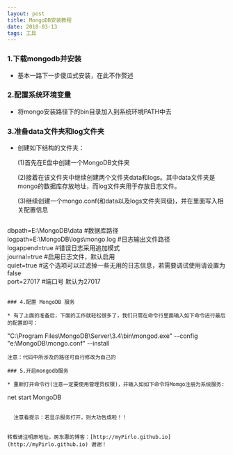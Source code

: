 ```yaml
---
layout: post
title: MongoDB安装教程
date: 2018-03-13
tags: 工具    
---
```


### 1.下载mongodb并安装

* 基本一路下一步傻瓜式安装，在此不作赘述

### 2.配置系统环境变量

* 将mongo安装路径下的bin目录加入到系统环境PATH中去

### 3.准备data文件夹和log文件夹

* 创建如下结构的文件夹：
  
  (1)首先在E盘中创建一个MongoDB文件夹

  (2)接着在该文件夹中继续创建两个文件夹data和logs。其中data文件夹是mongo的数据库存放地址，而log文件夹用于存放日志文件。

  (3)继续创建一个mongo.conf(和data以及logs文件夹同级)，并在里面写入相关配置信息
  
  ```
dbpath=E:\MongoDB\data #数据库路径  
logpath=E:\MongoDB\logs\mongo.log #日志输出文件路径  
logappend=true #错误日志采用追加模式  
journal=true #启用日志文件，默认启用  
quiet=true #这个选项可以过滤掉一些无用的日志信息，若需要调试使用请设置为false  
port=27017 #端口号 默认为27017  
  
  ```
  
### 4.配置 MongoDB 服务
 
 * 有了上面的准备后，下面的工作就轻松很多了，我们只需在命令行里面输入如下命令进行最后的配置即可：
 ```
"C:\Program Files\MongoDB\Server\3.4\bin\mongod.exe" --config "e:\MongoDB\mongo.conf" --install

 ```
 注意：代码中所涉及的路径可自行修改为自己的
 
### 5.开启mongodb服务

* 重新打开命令行(注意一定要使用管理员权限)，并输入如如下命令将Momgo注册为系统服务:
 ```
   net start MongoDB

 ```
 
   注意看提示：若显示服务打开，则大功告成啦！！
   

转载请注明原地址，房东惠的博客：[http://myPirlo.github.io](http://myPirlo.github.io) 谢谢！                  


